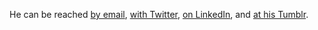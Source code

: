 He can be reached [by email](mailto:mark@onchimgd.com), [with Twitter](http://twitter.com/onchimgd), [on LinkedIn](http://www.linkedin.com/in/onchimgd), and [at his Tumblr](http://onchimgd.tumblr.com).